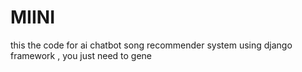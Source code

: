 # MIINI
this the code for ai chatbot song recommender system using django framework , you just need to gene

